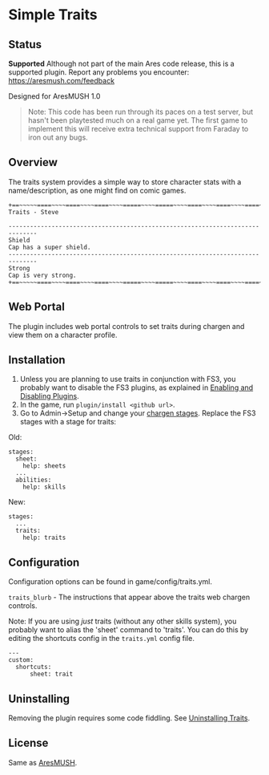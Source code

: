 # Simple Traits

## Status

**Supported** Although not part of the main Ares code release, this is a supported plugin.  Report any problems you encounter: https://aresmush.com/feedback

Designed for AresMUSH 1.0

> Note: This code has been run through its paces on a test server, but hasn't been playtested much on a real game yet.   The first game to implement this will receive extra technical support from Faraday to iron out any bugs.

## Overview

The traits system provides a simple way to store character stats with a name/description, as one might find on comic games.

    +==~~~~~====~~~~====~~~~====~~~~=====~~~~=====~~~~====~~~~====~~~~====~~~~~==+
    Traits - Steve
    
    ------------------------------------------------------------------------------
    Shield
    Cap has a super shield.
    ------------------------------------------------------------------------------
    Strong
    Cap is very strong.
    +==~~~~~====~~~~====~~~~====~~~~=====~~~~=====~~~~====~~~~====~~~~====~~~~~==+

## Web Portal

The plugin includes web portal controls to set traits during chargen and view them on a character profile.

## Installation

1. Unless you are planning to use traits in conjunction with FS3, you probably want to disable the FS3 plugins, as explained in [Enabling and Disabling Plugins](https://aresmush.com/tutorials/config/plugins/).
2. In the game, run `plugin/install <github url>`.
3. Go to Admin->Setup and change your [chargen stages](https://aresmush.com/tutorials/config/chargen.html).  Replace the FS3 stages with a stage for traits:

Old:

    stages:
      sheet:
        help: sheets
      ...
      abilities:
        help: skills

New:

    stages:
      ...
      traits:
        help: traits

## Configuration

Configuration options can be found in game/config/traits.yml.

`traits_blurb` - The instructions that appear above the traits web chargen controls.

Note: If you are using _just_ traits (without any other skills system), you probably want to alias the 'sheet' command to 'traits'.  You can do this by editing the shortcuts config in the `traits.yml` config file.

    ---
    custom:
      shortcuts:
          sheet: trait

## Uninstalling

Removing the plugin requires some code fiddling.  See [Uninstalling Traits](Uninstalling.md).

## License

Same as [AresMUSH](https://aresmush.com/license).
